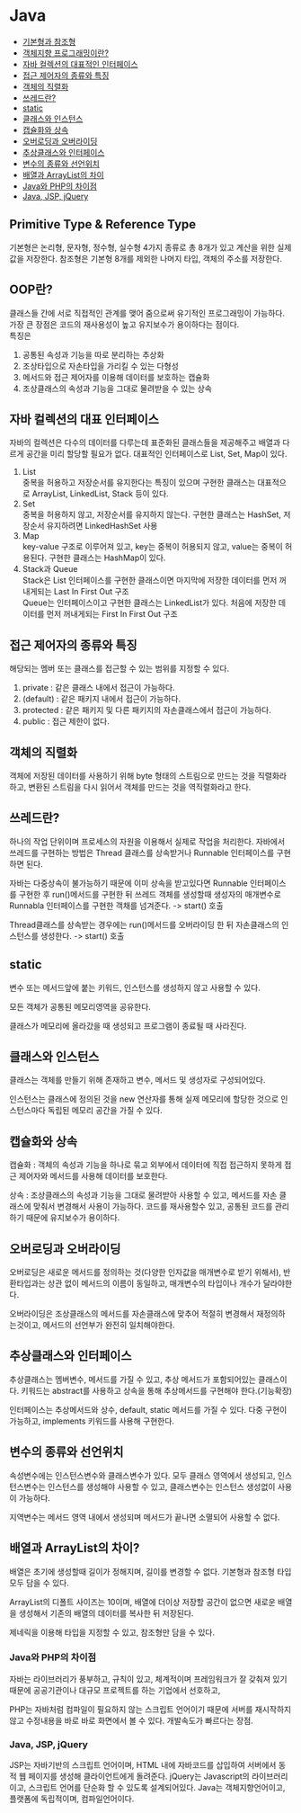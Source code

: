 # Java
* [기본형과 참조형](#java-1)
* [객체지향 프로그래밍이란?](#java-2)
* [자바 컬렉션의 대표적인 인터페이스](#java-3)
* [접근 제어자의 종류와 특징](#java-4)
* [객체의 직렬화](#java-5)
* [쓰레드란?](#java-6)
* [static](#java-7)
* [클래스와 인스턴스](#java-8)
* [캡슐화와 상속](#java-9)
* [오버로딩과 오버라이딩](#java-10)
* [추상클래스와 인터페이스](#java-11)
* [변수의 종류와 선언위치](#java-12)
* [배열과 ArrayList의 차이](#java-13)
* [Java와 PHP의 차이점](#java-14)
* [Java, JSP, jQuery](#java-15)

## Primitive Type & Reference Type <a id="java-1" />
기본형은 논리형, 문자형, 정수형, 실수형 4가지 종류로 총 8개가 있고 계산을 위한 실제 값을 저장한다.
참조형은 기본형 8개를 제외한 나머지 타입, 객체의 주소를 저장한다.

## OOP란? <a id="java-2" />
클래스들 간에 서로 직접적인 관계를 맺어 줌으로써 유기적인 프로그래밍이 가능하다.
가장 큰 장점은 코드의 재사용성이 높고 유지보수가 용이하다는 점이다.<br>
특징은<br> 
1. 공통된 속성과 기능을 따로 분리하는 추상화
2. 조상타입으로 자손타입을 가리킬 수 있는 다형성
3. 메서드와 접근 제어자를 이용해 데이터를 보호하는 캡슐화
4. 조상클래스의 속성과 기능을 그대로 물려받을 수 있는 상속 

## 자바 컬렉션의 대표 인터페이스<a id="java-3" />
자바의 컬렉션은 다수의 데이터를 다루는데 표준화된 클래스들을 제공해주고 배열과 다르게 공간을 미리 할당할 필요가 없다.
대표적인 인터페이스로 List, Set, Map이 있다.

1. List<br>
  중복을 허용하고 저장순서를 유지한다는 특징이 있으며 구현한 클래스는 대표적으로 ArrayList, LinkedList, Stack 등이 있다.
2. Set<br>
  중복을 허용하지 않고, 저장순서를 유지하지 않는다. 구현한 클래스는 HashSet, 저장순서 유지하려면 LinkedHashSet 사용
3. Map<br>
  key-value 구조로 이루어져 있고, key는 중복이 허용되지 않고, value는 중복이 허용된다. 구현한 클래스는 HashMap이 있다.
4. Stack과 Queue<br>
  Stack은 List 인터페이스를 구현한 클래스이면 마지막에 저장한 데이터를 먼저 꺼내게되는 Last In First Out 구조 <br>
  Queue는 인터페이스이고 구현한 클래스는 LinkedList가 있다. 처음에 저장한 데이터를 먼저 꺼내게되는 First In First Out 구조
  
## 접근 제어자의 종류와 특징<a id="java-4" />
해당되는 멤버 또는 클래스를 접근할 수 있는 범위를 지정할 수 있다.
1. private : 같은 클래스 내에서 접근이 가능하다.
2. (default) : 같은 패키지 내에서 접근이 가능하다.
3. protected : 같은 패키지 및 다른 패키지의 자손클래스에서 접근이 가능하다.
4. public : 접근 제한이 없다.

## 객체의 직렬화<a id="java-5" />
객체에 저장된 데이터를 사용하기 위해 byte 형태의 스트림으로 만드는 것을 직렬화라 하고, 변환된 스트림을 다시 읽어서 객체를 만드는 것을 역직렬화라고 한다.

## 쓰레드란?<a id="java-6" />
하나의 작업 단위이며 프로세스의 자원을 이용해서 실제로 작업을 처리한다.
자바에서 쓰레드를 구현하는 방법은 Thread 클래스를 상속받거나 Runnable 인터페이스를 구현하면 된다.

자바는 다중상속이 불가능하기 때문에 이미 상속을 받고있다면 Runnable 인터페이스를 구현한 후 run()메서드를 구현한 뒤 쓰레드 객체를 생성할때 생성자의 매개변수로 Runnabla 인터페이스를 구현한 객채를 넘겨준다. -> start() 호출

Thread클래스를 상속받는 경우에는 run()메서드를 오버라이딩 한 뒤 자손클래스의 인스턴스를 생성한다. -> start() 호출

## static <a id="java-7" />
변수 또는 메서드앞에 붙는 키워드, 인스턴스를 생성하지 않고 사용할 수 있다.

모든 객체가 공통된 메모리영역을 공유한다.

클래스가 메모리에 올라갔을 때 생성되고 프로그램이 종료될 때 사라진다.

## 클래스와 인스턴스 <a id="java-8" />
클래스는 객체를 만들기 위해 존재하고 변수, 메서드 및 생성자로 구성되어있다.

인스턴스는 클래스에 정의된 것을 new 연산자를 통해 실제 메모리에 할당한 것으로 인스턴스마다 독립된 메모리 공간을 가질 수 있다.

## 캡슐화와 상속 <a id="java-9" />
캡슐화 : 객체의 속성과 기능을 하나로 묶고 외부에서 데이터에 직접 접근하지 못하게 접근 제어자와 메서드를 사용해 데이터를 보호한다.

상속 : 조상클래스의 속성과 기능을 그대로 물려받아 사용할 수 있고, 메서드를 자손 클래스에 맞춰서 변경해서 사용이 가능하다. 코드를 재사용할수 있고, 공통된 코드를 관리하기 때문에 유지보수가 용이하다.

## 오버로딩과 오버라이딩 <a id="java-10" />
오버로딩은 새로운 메서드를 정의하는 것(다양한 인자값을 매개변수로 받기 위해서), 반환타입과는 상관 없이 메서드의 이름이 동일하고, 매개변수의 타입이나 개수가 달라야한다.

오버라이딩은 조상클래스의 메서드를 자손클래스에 맞추어 적절히 변경해서 재정의하는것이고, 메서드의 선언부가 완전히 일치해야한다.

## 추상클래스와 인터페이스 <a id="java-11" />
추상클래스는 멤버변수, 메서드를 가질 수 있고, 추상 메서드가 포함되어있는 클래스이다. 키워드는 abstract를 사용하고 상속을 통해 추상메서드를 구현해야 한다.(기능확장)

인터페이스는 추상메서드와 상수, default, static 메서드를 가질 수 있다. 다중 구현이 가능하고, implements 키워드를 사용해 구현한다.

## 변수의 종류와 선언위치 <a id="java-12" />
속성변수에는 인스턴스변수와 클래스변수가 있다. 모두 클래스 영역에서 생성되고, 인스턴스변수는 인스턴스를 생성해야 사용할 수 있고, 클래스변수는 인스턴스 생성없이 사용이 가능하다.

지역변수는 메서드 영역 내에서 생성되며 메서드가 끝나면 소멸되어 사용할 수 없다.

## 배열과 ArrayList의 차이? <a id="java-13" />
배열은 초기에 생성할때 길이가 정해지며, 길이를 변경할 수 없다. 기본형과 참조형 타입 모두 담을 수 있다.

ArrayList의 디폴트 사이즈는 10이며, 배열에 더이상 저장할 공간이 없으면 새로운 배열을 생성해서 기존의 배열의 데이터를 복사한 뒤 저장된다.

제네릭을 이용해 타입을 지정할 수 있고, 참조형만 담을 수 있다.

### Java와 PHP의 차이점 <a id = "java-14" />
자바는 라이브러리가 풍부하고, 규칙이 있고, 체계적이며 프레임워크가 잘 갖춰져 있기 때문에 공공기관이나 대규모 프로젝트를 하는 기업에서 선호하고,

PHP는 자바처럼 컴파일이 필요하지 않는 스크립트 언어이기 때문에 서버를 재시작하지 않고 수정내용을 바로 바로 화면에서 볼 수 있다. 개발속도가 빠르다는 장점.

### Java, JSP, jQuery
JSP는 자바기반의 스크립트 언어이며, HTML 내에 자바코드를 삽입하여 서버에서 동적 웹 페이지를 생성해 클라이언트에게 돌려준다.
jQuery는 Javascript의 라이브러리이고, 스크립트 언어를 단순화 할 수 있도록 설계되어있다.
Java는 객체지향언어이고, 플랫폼에 독립적이며, 컴파일언어이다.
